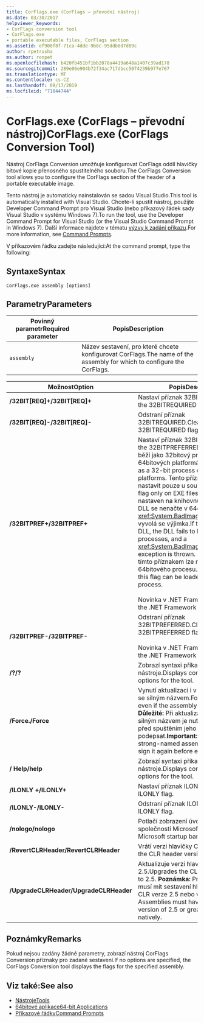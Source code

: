 ```yaml
---
title: CorFlags.exe (CorFlags – převodní nástroj)
ms.date: 03/30/2017
helpviewer_keywords:
- CorFlags conversion tool
- CorFlags.exe
- portable executable files, CorFlags section
ms.assetid: ef900f8f-71ca-4dde-9b8c-95ddb0d7d89c
author: rpetrusha
ms.author: ronpet
ms.openlocfilehash: b420fb451bf1bb2078a4419a648a1407c39ad178
ms.sourcegitcommit: 289e06e904b72f34ac717dbcc5074239b977e707
ms.translationtype: MT
ms.contentlocale: cs-CZ
ms.lasthandoff: 09/17/2019
ms.locfileid: "71044744"
---
```

# <a name="corflagsexe-corflags-conversion-tool"></a><span data-ttu-id="9355e-102">CorFlags.exe (CorFlags – převodní nástroj)</span><span class="sxs-lookup"><span data-stu-id="9355e-102">CorFlags.exe (CorFlags Conversion Tool)</span></span>
<span data-ttu-id="9355e-103">Nástroj CorFlags Conversion umožňuje konfigurovat CorFlags oddíl hlavičky bitové kopie přenosného spustitelného souboru.</span><span class="sxs-lookup"><span data-stu-id="9355e-103">The CorFlags Conversion tool allows you to configure the CorFlags section of the header of a portable executable image.</span></span>  
  
 <span data-ttu-id="9355e-104">Tento nástroj je automaticky nainstalován se sadou Visual Studio.</span><span class="sxs-lookup"><span data-stu-id="9355e-104">This tool is automatically installed with Visual Studio.</span></span> <span data-ttu-id="9355e-105">Chcete-li spustit nástroj, použijte Developer Command Prompt pro Visual Studio (nebo příkazový řádek sady Visual Studio v systému Windows 7).</span><span class="sxs-lookup"><span data-stu-id="9355e-105">To run the tool, use the Developer Command Prompt for Visual Studio (or the Visual Studio Command Prompt in Windows 7).</span></span> <span data-ttu-id="9355e-106">Další informace najdete v tématu [výzvy k zadání příkazu](developer-command-prompt-for-vs.md).</span><span class="sxs-lookup"><span data-stu-id="9355e-106">For more information, see [Command Prompts](developer-command-prompt-for-vs.md).</span></span>  
  
 <span data-ttu-id="9355e-107">V příkazovém řádku zadejte následující:</span><span class="sxs-lookup"><span data-stu-id="9355e-107">At the command prompt, type the following:</span></span>  
  
## <a name="syntax"></a><span data-ttu-id="9355e-108">Syntaxe</span><span class="sxs-lookup"><span data-stu-id="9355e-108">Syntax</span></span>  
  
```console  
CorFlags.exe assembly [options]  
```  
  
## <a name="parameters"></a><span data-ttu-id="9355e-109">Parametry</span><span class="sxs-lookup"><span data-stu-id="9355e-109">Parameters</span></span>  
  
|<span data-ttu-id="9355e-110">Povinný parametr</span><span class="sxs-lookup"><span data-stu-id="9355e-110">Required parameter</span></span>|<span data-ttu-id="9355e-111">Popis</span><span class="sxs-lookup"><span data-stu-id="9355e-111">Description</span></span>|  
|------------------------|-----------------|  
|`assembly`|<span data-ttu-id="9355e-112">Název sestavení, pro které chcete konfigurovat CorFlags.</span><span class="sxs-lookup"><span data-stu-id="9355e-112">The name of the assembly for which to configure the CorFlags.</span></span>|  
  
|<span data-ttu-id="9355e-113">Možnost</span><span class="sxs-lookup"><span data-stu-id="9355e-113">Option</span></span>|<span data-ttu-id="9355e-114">Popis</span><span class="sxs-lookup"><span data-stu-id="9355e-114">Description</span></span>|  
|------------|-----------------|  
|<span data-ttu-id="9355e-115">**/32BIT[REQ]+**</span><span class="sxs-lookup"><span data-stu-id="9355e-115">**/32BIT[REQ]+**</span></span>|<span data-ttu-id="9355e-116">Nastaví příznak 32BITREQUIRED.</span><span class="sxs-lookup"><span data-stu-id="9355e-116">Sets the 32BITREQUIRED flag.</span></span>|  
|<span data-ttu-id="9355e-117">**/32BIT[REQ]-**</span><span class="sxs-lookup"><span data-stu-id="9355e-117">**/32BIT[REQ]-**</span></span>|<span data-ttu-id="9355e-118">Odstraní příznak 32BITREQUIRED.</span><span class="sxs-lookup"><span data-stu-id="9355e-118">Clears the 32BITREQUIRED flag.</span></span>|  
|<span data-ttu-id="9355e-119">**/32BITPREF+**</span><span class="sxs-lookup"><span data-stu-id="9355e-119">**/32BITPREF+**</span></span>|<span data-ttu-id="9355e-120">Nastaví příznak 32BITPREFERRED.</span><span class="sxs-lookup"><span data-stu-id="9355e-120">Sets the 32BITPREFERRED flag.</span></span> <span data-ttu-id="9355e-121">Aplikace běží jako 32bitový proces i na 64bitových platformách.</span><span class="sxs-lookup"><span data-stu-id="9355e-121">The app runs as a 32-bit process even on 64-bit platforms.</span></span> <span data-ttu-id="9355e-122">Tento příznak je třeba nastavit pouze u souborů EXE.</span><span class="sxs-lookup"><span data-stu-id="9355e-122">Set this flag only on EXE files.</span></span> <span data-ttu-id="9355e-123">Pokud je příznak nastaven na knihovnu DLL, knihovna DLL se nenačte v 64ch procesech a <xref:System.BadImageFormatException> vyvolá se výjimka.</span><span class="sxs-lookup"><span data-stu-id="9355e-123">If the flag is set on a DLL, the DLL fails to load in 64-bit processes, and a <xref:System.BadImageFormatException> exception is thrown.</span></span> <span data-ttu-id="9355e-124">Soubor EXE s tímto příznakem lze načíst do 64bitového procesu.</span><span class="sxs-lookup"><span data-stu-id="9355e-124">An EXE file with this flag can be loaded into a 64-bit process.</span></span><br /><br /> <span data-ttu-id="9355e-125">Novinka v .NET Framework 4,5.</span><span class="sxs-lookup"><span data-stu-id="9355e-125">New in the .NET Framework 4.5.</span></span>|  
|<span data-ttu-id="9355e-126">**/32BITPREF-**</span><span class="sxs-lookup"><span data-stu-id="9355e-126">**/32BITPREF-**</span></span>|<span data-ttu-id="9355e-127">Odstraní příznak 32BITPREFERRED.</span><span class="sxs-lookup"><span data-stu-id="9355e-127">Clears the 32BITPREFERRED flag.</span></span><br /><br /> <span data-ttu-id="9355e-128">Novinka v .NET Framework 4,5.</span><span class="sxs-lookup"><span data-stu-id="9355e-128">New in the .NET Framework 4.5.</span></span>|  
|<span data-ttu-id="9355e-129">**/?**</span><span class="sxs-lookup"><span data-stu-id="9355e-129">**/?**</span></span>|<span data-ttu-id="9355e-130">Zobrazí syntaxi příkazu a možnosti nástroje.</span><span class="sxs-lookup"><span data-stu-id="9355e-130">Displays command syntax and options for the tool.</span></span>|  
|<span data-ttu-id="9355e-131">**/Force.**</span><span class="sxs-lookup"><span data-stu-id="9355e-131">**/Force**</span></span>|<span data-ttu-id="9355e-132">Vynutí aktualizaci i v případě sestavení se silným názvem.</span><span class="sxs-lookup"><span data-stu-id="9355e-132">Forces an update even if the assembly is strong-named.</span></span> <span data-ttu-id="9355e-133">**Důležité:**  Při aktualizaci sestavení se silným názvem je nutné toto sestavení před spuštěním jeho kódu znovu podepsat.</span><span class="sxs-lookup"><span data-stu-id="9355e-133">**Important:**  If you update a strong-named assembly, you must sign it again before executing its code.</span></span>|  
|<span data-ttu-id="9355e-134">**/ Help**</span><span class="sxs-lookup"><span data-stu-id="9355e-134">**/help**</span></span>|<span data-ttu-id="9355e-135">Zobrazí syntaxi příkazu a možnosti nástroje.</span><span class="sxs-lookup"><span data-stu-id="9355e-135">Displays command syntax and options for the tool.</span></span>|  
|<span data-ttu-id="9355e-136">**/ILONLY +**</span><span class="sxs-lookup"><span data-stu-id="9355e-136">**/ILONLY+**</span></span>|<span data-ttu-id="9355e-137">Nastaví příznak ILONLY.</span><span class="sxs-lookup"><span data-stu-id="9355e-137">Sets the ILONLY flag.</span></span>|  
|<span data-ttu-id="9355e-138">**/ILONLY-**</span><span class="sxs-lookup"><span data-stu-id="9355e-138">**/ILONLY-**</span></span>|<span data-ttu-id="9355e-139">Odstraní příznak ILONLY.</span><span class="sxs-lookup"><span data-stu-id="9355e-139">Clears the ILONLY flag.</span></span>|  
|<span data-ttu-id="9355e-140">**/nologo**</span><span class="sxs-lookup"><span data-stu-id="9355e-140">**/nologo**</span></span>|<span data-ttu-id="9355e-141">Potlačí zobrazení úvodního nápisu společnosti Microsoft.</span><span class="sxs-lookup"><span data-stu-id="9355e-141">Suppresses the Microsoft startup banner display.</span></span>|  
|<span data-ttu-id="9355e-142">**/RevertCLRHeader**</span><span class="sxs-lookup"><span data-stu-id="9355e-142">**/RevertCLRHeader**</span></span>|<span data-ttu-id="9355e-143">Vrátí verzi hlavičky CLR na 2.0.</span><span class="sxs-lookup"><span data-stu-id="9355e-143">Reverts the CLR header version to 2.0.</span></span>|  
|<span data-ttu-id="9355e-144">**/UpgradeCLRHeader**</span><span class="sxs-lookup"><span data-stu-id="9355e-144">**/UpgradeCLRHeader**</span></span>|<span data-ttu-id="9355e-145">Aktualizuje verzi hlavičky CLR na 2.5.</span><span class="sxs-lookup"><span data-stu-id="9355e-145">Upgrades the CLR header version to 2.5.</span></span> <span data-ttu-id="9355e-146">**Poznámka:**  Pro nativní spuštění musí mít sestavení hlavičku modulu CLR verze 2.5 nebo vyšší.</span><span class="sxs-lookup"><span data-stu-id="9355e-146">**Note:**  Assemblies must have a CLR header version of 2.5 or greater to run natively.</span></span>|  
  
## <a name="remarks"></a><span data-ttu-id="9355e-147">Poznámky</span><span class="sxs-lookup"><span data-stu-id="9355e-147">Remarks</span></span>  
 <span data-ttu-id="9355e-148">Pokud nejsou zadány žádné parametry, zobrazí nástroj CorFlags Conversion příznaky pro zadané sestavení.</span><span class="sxs-lookup"><span data-stu-id="9355e-148">If no options are specified, the CorFlags Conversion tool displays the flags for the specified assembly.</span></span>  
  
## <a name="see-also"></a><span data-ttu-id="9355e-149">Viz také:</span><span class="sxs-lookup"><span data-stu-id="9355e-149">See also</span></span>

- [<span data-ttu-id="9355e-150">Nástroje</span><span class="sxs-lookup"><span data-stu-id="9355e-150">Tools</span></span>](index.md)
- [<span data-ttu-id="9355e-151">64bitové aplikace</span><span class="sxs-lookup"><span data-stu-id="9355e-151">64-bit Applications</span></span>](../64-bit-apps.md)
- [<span data-ttu-id="9355e-152">Příkazové řádky</span><span class="sxs-lookup"><span data-stu-id="9355e-152">Command Prompts</span></span>](developer-command-prompt-for-vs.md)
